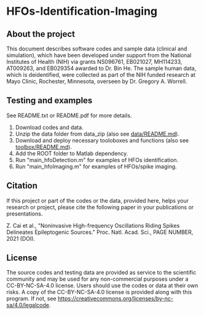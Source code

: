 # HFOs-Identification-Imaging
## About the project
This document describes software codes and sample data (clinical and simulation), which have been developed under support from the National Institutes of Health (NIH) via grants NS096761, EB021027, MH114233, AT009263, and EB029354 awarded to Dr. Bin He. The sample human data, which is deidentified, were collected as part of the NIH funded research at Mayo Clinic, Rochester, Minnesota, overseen by Dr. Gregory A. Worrell.

## Testing and examples
See README.txt or README.pdf for more details.
1. Download codes and data.
2. Unzip the data folder from data_zip (also see [data/README.md](/data_zip/README.md)).
3. Download and deploy necessary tooloboxes and functions (also see [toolbox/README.md](/toolbox/README.md)).
4. Add the ROOT folder to Matlab dependency.
5. Run "main_hfoDetection.m" for examples of HFOs identification.
6. Run "main_hfoImaging.m" for examples of HFOs/spike imaging.

## Citation
If this project or part of the codes or the data, provided here, helps your research or project, please cite the following paper in your publications or presentations.

Z. Cai et al., "Noninvasive High-frequency Oscillations Riding Spikes Delineates Epileptogenic Sources." Proc. Natl. Acad. Sci., PAGE NUMBER, 2021 (DOI).

## License
The source codes and testing data are provided as service to the scientific community and may be used for any non-commercial purposes under a CC-BY-NC-SA-4.0 license. Users should use the codes or data at their own risks. A copy of the CC-BY-NC-SA-4.0 license is provided along with this program. If not, see https://creativecommons.org/licenses/by-nc-sa/4.0/legalcode.


